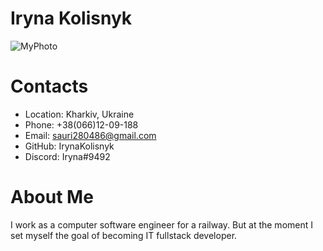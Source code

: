 # **Iryna Kolisnyk**
![MyPhoto](https://user-images.githubusercontent.com/110774255/188859528-ba616a28-6450-44e2-a346-dffae31fe35a.png)
# **Contacts**
* Location: Kharkiv, Ukraine
* Phone: +38(066)12-09-188
* Email: sauri280486@gmail.com
* GitHub: IrynaKolisnyk
* Discord: Iryna#9492
# **About Me**
I work as a computer software engineer for a railway. But at the moment I set myself the goal of becoming IT fullstack developer.
